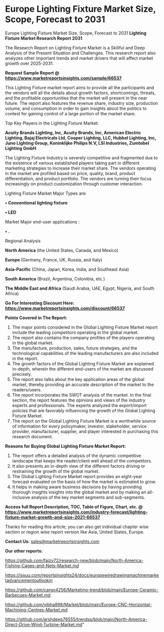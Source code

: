 # Europe Lighting Fixture Market Size, Scope, Forecast to 2031
Europe Lighting Fixture Market Size, Scope, Forecast to 2031
<strong>Lighting Fixture Market Research Report 2031</strong>

The Research Report on Lighting Fixture Market is a Skillful and Deep Analysis of the Present Situation and Challenges. This research report also analyzes other important trends and market drivers that will affect market growth over 2025-2031.

<strong>Request Sample Report @ <a href=https://www.marketreportsinsights.com/sample/66537>https://www.marketreportsinsights.com/sample/66537</a></strong>

This Lighting Fixture market report aims to provide all the participants and the vendors will all the details about growth factors, shortcomings, threats, and the profitable opportunities that the market will present in the near future. The report also features the revenue share, industry size, production volume, and consumption in order to gain insights about the politics to contest for gaining control of a large portion of the market share.

Top Key Players in the Lighting Fixture Market:

<strong>Acuity Brands Lighting, Inc, Acuity Brands, Inc, American Electric Lighting, Bajaj Electricals Ltd, Cooper Lighting, LLC, Hubbel Lighting, Inc, Juno Lighting Group, Koninklijke Philips N.V, LSI Industries, Zumtobel Lighting GmbH</strong>

The Lighting Fixture Industry is severely competitive and fragmented due to the existence of various established players taking part in different marketing strategies to increase their market share. The vendors operating in the market are profiled based on price, quality, brand, product differentiation, and product portfolio. The vendors are turning their focus increasingly on product customization through customer interaction.

Lighting Fixture Market Major Types are:

<strong>• Conventional lighting fixture

• LED</strong>

Market Major end-user applications :

<strong>• .</strong>

Regional Analysis

</u><strong><b>North America</b></strong> (the United States, Canada, and Mexico)

<strong><b>Europe </b></strong>(Germany, France, UK, Russia, and Italy)

<strong><b>Asia-Pacific</b></strong> (China, Japan, Korea, India, and Southeast Asia)

<strong><b>South America</b></strong> (Brazil, Argentina, Colombia, etc.)

<strong><b>The Middle East and Africa</b></strong> (Saudi Arabia, UAE, Egypt, Nigeria, and South Africa)

<strong>Go For Interesting Discount Here: <a href=https://www.marketreportsinsights.com/discount/66537>https://www.marketreportsinsights.com/discount/66537</a></strong>

<strong>Points Covered in The Report:</strong>
<ol>
  <li>The major points considered in the Global Lighting Fixture Market report include the leading competitors operating in the global market.</li>
  <li>The report also contains the company profiles of the players operating in the global market.</li>
  <li>The manufacture, production, sales, future strategies, and the technological capabilities of the leading manufacturers are also included in the report.</li>
  <li>The growth factors of the Global Lighting Fixture Market are explained in-depth, wherein the different end-users of the market are discussed precisely.</li>
  <li>The report also talks about the key application areas of the global market, thereby providing an accurate description of the market to the readers/users.</li>
  <li>The report incorporates the SWOT analysis of the market. In the final section, the report features the opinions and views of the industry experts and professionals. The experts analyzed the export/import policies that are favorably influencing the growth of the Global Lighting Fixture Market.</li>
  <li>The report on the Global Lighting Fixture Market is a worthwhile source of information for every policymaker, investor, stakeholder, service provider, manufacturer, supplier, and player interested in purchasing this research document.</li>
</ol>
<strong>Reasons for Buying Global Lighting Fixture Market Report:</strong>

<ol>
  <li>The report offers a detailed analysis of the dynamic competitive landscape that keeps the reader/client well ahead of the competitors.</li>
  <li>It also presents an in-depth view of the different factors driving or restraining the growth of the global market.</li>
  <li>The Global Lighting Fixture Market report provides an eight-year forecast evaluated on the basis of how the market is estimated to grow.</li>
  <li>It helps in making aware business decisions by having providing thorough insights insights into the global market and by making an all-inclusive analysis of the key market segments and sub-segments.</li>
</ol>
<strong>Access full Report Description, TOC, Table of Figure, Chart, etc. @ <a href=https://www.marketreportsinsights.com/industry-forecast/lighting-fixture-market-growth-and-size-2021-66537>https://www.marketreportsinsights.com/industry-forecast/lighting-fixture-market-growth-and-size-2021-66537</a></strong>


Thanks for reading this article; you can also get individual chapter wise section or region wise report version like Asia, United States, Europe.

<strong>Contact Us:</strong>
sales@marketreportsinsights.com

<strong>Our other reports:</strong>

<a href=https://github.com/faizy72/research-new/blob/main/North-America-Fishing-Cages-and-Nets-Market.md>https://github.com/faizy72/research-new/blob/main/North-America-Fishing-Cages-and-Nets-Market.md</a>

<a href=https://issuu.com/reportsinsights24/docs/europewiredrawingmachinemarketadvancementoutlookin>https://issuu.com/reportsinsights24/docs/europewiredrawingmachinemarketadvancementoutlookin</a>

<a href=https://github.com/cargo4256/Marketing-trend/blob/main/Europe-Ceramic-Barbecues-Market.md>https://github.com/cargo4256/Marketing-trend/blob/main/Europe-Ceramic-Barbecues-Market.md</a>

<a href=https://github.com/vibha898/Market/blob/main/Europe-CNC-Horizontal-Machining-Centres-Market.md>https://github.com/vibha898/Market/blob/main/Europe-CNC-Horizontal-Machining-Centres-Market.md</a>

<a href=https://github.com/arshdeep76555/trendss/blob/main/North-America-Direct-Drive-Wind-Turbine-Market.md>https://github.com/arshdeep76555/trendss/blob/main/North-America-Direct-Drive-Wind-Turbine-Market.md</a>"
